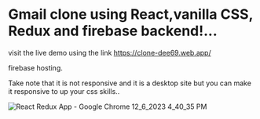 # Gmail clone using React,vanilla CSS, Redux and firebase backend!...

visit the live demo using the link https://clone-dee69.web.app/

firebase hosting.

Take note that it is not responsive and it is a desktop site but you can make it responsive to up your css skills..

![React Redux App - Google Chrome 12_6_2023 4_40_35 PM](https://github.com/philipbwalya/Gmail-clone/assets/128143570/6a49df03-8553-4a22-b545-753a9fe2f17d)


